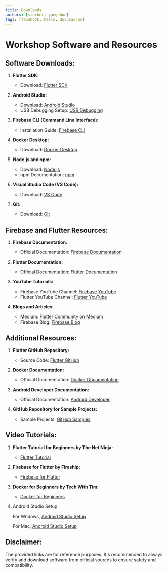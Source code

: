 ```yaml
---
title: Downloads
authors: [slorber, yangshun]
tags: [facebook, hello, docusaurus]
---
```

# Workshop Software and Resources

## Software Downloads:

1. **Flutter SDK:**

   - Download: [Flutter SDK](https://flutter.dev/docs/get-started/install)
2. **Android Studio:**

   - Download: [Android Studio](https://developer.android.com/studio)
   - USB Debugging Setup: [USB Debugging](https://developer.android.com/studio/debug/dev-options)
3. **Firebase CLI (Command Line Interface):**

   - Installation Guide: [Firebase CLI](https://firebase.google.com/docs/cli#install-cli-mac-linux)
4. **Docker Desktop:**

   - Download: [Docker Desktop](https://www.docker.com/products/docker-desktop)
5. **Node.js and npm:**

   - Download: [Node.js](https://nodejs.org/en/download/)
   - npm Documentation: [npm](https://docs.npmjs.com/cli/v7/commands/npm)
6. **Visual Studio Code (VS Code):**

   - Download: [VS Code](https://code.visualstudio.com/Download)
7. **Git:**

   - Download: [Git](https://git-scm.com/downloads)

## Firebase and Flutter Resources:

1. **Firebase Documentation:**

   - Official Documentation: [Firebase Documentation](https://firebase.google.com/docs)
2. **Flutter Documentation:**

   - Official Documentation: [Flutter Documentation](https://flutter.dev/docs)
3. **YouTube Tutorials:**

   - Firebase YouTube Channel: [Firebase YouTube](https://www.youtube.com/user/Firebase)
   - Flutter YouTube Channel: [Flutter YouTube](https://www.youtube.com/channel/UCwXdFgeE9KYzlDdR7TG9cMw)
4. **Blogs and Articles:**

   - Medium: [Flutter Community on Medium](https://medium.com/flutter)
   - Firebase Blog: [Firebase Blog](https://firebase.googleblog.com/)

## Additional Resources:

1. **Flutter GitHub Repository:**

   - Source Code: [Flutter GitHub](https://github.com/flutter/flutter)
2. **Docker Documentation:**

   - Official Documentation: [Docker Documentation](https://docs.docker.com)
3. **Android Developer Documentation:**

   - Official Documentation: [Android Developer](https://developer.android.com/docs)
4. **GitHub Repository for Sample Projects:**

   - Sample Projects: [GitHub Samples](https://github.com/flutter/samples)

## Video Tutorials:

1. **Flutter Tutorial for Beginners by The Net Ninja:**

   - [Flutter Tutorial](https://www.youtube.com/watch?v=1ukSR1GRtMU&list=PL4cUxeGkcC9jLYyp2Aoh6hcWuxFDX6PBJ)
2. **Firebase for Flutter by Fireship:**

   - [Firebase for Flutter](https://www.youtube.com/watch?v=O17OWyx08Cg&list=PL0b6OzIxLPb6jrq45W0ZVbX9iUaVpP4bF)
3. **Docker for Beginners by Tech With Tim:**

   - [Docker for Beginners](https://www.youtube.com/watch?v=3c-iBn73dDE)
4. Android Studio Setup

   For Wndows, [Android Studio Setup](https://youtu.be/fxSKQPG37IA?si=vIUcPXAyzrlupa4A)

   For Mac, [Android Studio Setup](https://youtu.be/f09c-nw15K8?si=CchwfxHBtTfkbmzc)

## Disclaimer:

The provided links are for reference purposes. It's recommended to always verify and download software from official sources to ensure safety and compatibility.
